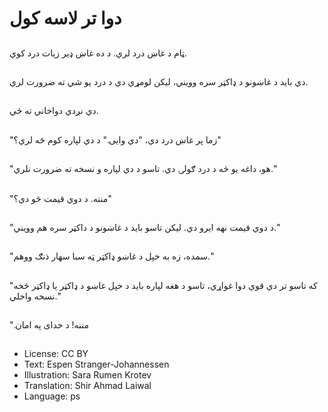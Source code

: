 # دوا تر لاسه کول

##
ټام د غاښ درد لري. د ده غاښ ډیر زیات درد کوي.

##
دي باید د غاښونو د ډاکټر سره وویني، لیکن لومړي دي د درد یو شي ته ضرورت لري.

##
دي نږدي دواخاني ته ځي.

##
"زما پر غاښ درد دي، "دي وایی." د دي لپاره کوم څه لري؟"

##
"هو، داغه یو څه د درد ګولۍ دي. تاسو د دي لپاره و نسخه ته ضرورت نلري."

##
"مننه. د دوي قیمت څو دي؟"

##
"د دوي قیمت نهه ایرو دي. لیکن تاسو باید د غاښونو د داکټر سره هم وویني."

##
"سمده، زه به خپل د غاښو ډاکټر ټه سبا سهار ذنګ ووهم."

##
"که تاسو تر دي قوي دوا غواړي، تاسو د هغه لپاره باید د خپل غاښو د ډاکټر یا ډاکټر څخه نسخه واخلي."

##
".مننه! د خدای په امان

##
* License: CC BY
* Text: Espen Stranger-Johannessen
* Illustration: Sara Rumen Krotev
* Translation: Shir Ahmad Laiwal
* Language: ps
